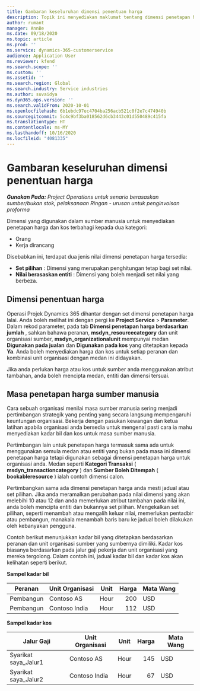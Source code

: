 ```yaml
---
title: Gambaran keseluruhan dimensi penentuan harga
description: Topik ini menyediakan maklumat tentang dimensi penetapan harga dalam Dynamics 365 Project Operations.
author: rumant
manager: AnnBe
ms.date: 09/18/2020
ms.topic: article
ms.prod: ''
ms.service: dynamics-365-customerservice
audience: Application User
ms.reviewer: kfend
ms.search.scope: ''
ms.custom: ''
ms.assetid: ''
ms.search.region: Global
ms.search.industry: Service industries
ms.author: suvaidya
ms.dyn365.ops.version: ''
ms.search.validFrom: 2020-10-01
ms.openlocfilehash: 6b1ebdc97ec4704ba256acb521c0f2e7c474940b
ms.sourcegitcommit: 5c4c9bf3ba018562d6cb3443c01d550489c415fa
ms.translationtype: HT
ms.contentlocale: ms-MY
ms.lasthandoff: 10/16/2020
ms.locfileid: "4081335"
---
```

# <a name="pricing-dimensions-overview"></a>Gambaran keseluruhan dimensi penentuan harga

_**Gunakan Pada:** Project Operations untuk senario berasaskan sumber/bukan stok, pelaksanaan Ringan - urusan untuk penginvoisan proforma_

Dimensi yang digunakan dalam sumber manusia untuk menyediakan penetapan harga dan kos terbahagi kepada dua kategori:

- Orang
- Kerja dirancang

Disebabkan ini, terdapat dua jenis nilai dimensi penetapan harga tersedia:

- **Set pilihan** : Dimensi yang merupakan penghitungan tetap bagi set nilai.
- **Nilai berasaskan entiti** : Dimensi yang boleh menjadi set nilai yang berbeza.

## <a name="pricing-dimensions"></a>Dimensi penentuan harga

Operasi Projek Dynamics 365 dihantar dengan set dimensi penetapan harga lalai. Anda boleh melihat ini dengan pergi ke **Project Service** > **Parameter**. Dalam rekod parameter, pada tab **Dimensi penetapan harga berdasarkan jumlah** , sahkan bahawa peranan, **msdyn_resourcecategory** dan unit organisasi sumber, **msdyn_organizationalunit** mempunyai medan **Digunakan pada jualan** dan **Digunakan pada kos** yang ditetapkan kepada **Ya**. Anda boleh menyediakan harga dan kos untuk setiap peranan dan kombinasi unit organisasi dengan medan ini didayakan.

Jika anda perlukan harga atau kos untuk sumber anda menggunakan atribut tambahan, anda boleh mencipta medan, entiti dan dimensi tersuai.

## <a name="pricing-human-resource-time"></a>Masa penetapan harga sumber manusia
Cara sebuah organisasi menilai masa sumber manusia sering menjadi pertimbangan strategik yang penting yang secara langsung mempengaruhi keuntungan organisasi. Bekerja dengan pasukan kewangan dan ketua latihan apabila organisasi anda bersedia untuk mengenal pasti cara ia mahu menyediakan kadar bil dan kos untuk masa sumber manusia.

Pertimbangan lain untuk penetapan harga termasuk sama ada untuk menggunakan semula medan atau entiti yang bukan pada masa ini dimensi penetapan harga tetapi digunakan sebagai dimensi penetapan harga untuk organisasi anda. Medan seperti **Kategori Transaksi** ( **msdyn_transactioncategory** ) dan **Sumber Boleh Ditempah** ( **bookableresource** ) ialah contoh dimensi calon. 

Pertimbangkan sama ada dimensi penetapan harga anda mesti jadual atau set pilihan. Jika anda meramalkan perubahan pada nilai dimensi yang akan melebihi 10 atau 12 dan anda memerlukan atribut tambahan pada nilai ini, anda boleh mencipta entiti dan bukannya set pilihan. Mengekalkan set pilihan, seperti menambah atau mengalih keluar nilai, memerlukan pentadbir atau pembangun, manakala menambah baris baru ke jadual boleh dilakukan oleh kebanyakan pengguna.

Contoh berikut menunjukkan kadar bil yang ditetapkan berdasarkan peranan dan unit organisasi sumber yang sumbernya dimiliki. Kadar kos biasanya berdasarkan pada jalur gaji pekerja dan unit organisasi yang mereka tergolong. Dalam contoh ini, jadual kadar bil dan kadar kos akan kelihatan seperti berikut.

**Sampel kadar bil**

| Peranan        | Unit Organisasi    |Unit      |Harga      |Mata Wang  |
| ------------|-------------|----------|----------:|----------|
| Pembangun   | Contoso AS  |Hour | 200|USD     |
| Pembangun   | Contoso India |Hour|   112|USD     |


**Sampel kadar kos**

| Jalur Gaji     | Unit Organisasi    |Unit      |Harga      |Mata Wang  |
| ----------------|-------------|----------|----------:|----------|
| Syarikat saya_Jalur1 | Contoso AS  |Hour | 145|USD     |
| Syarikat saya_Jalur2 | Contoso India |Hour|   67|USD     |
